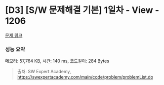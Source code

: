 # [D3] [S/W 문제해결 기본] 1일차 - View - 1206 

[문제 링크](https://swexpertacademy.com/main/code/problem/problemDetail.do?contestProbId=AV134DPqAA8CFAYh) 

### 성능 요약

메모리: 57,764 KB, 시간: 140 ms, 코드길이: 284 Bytes



> 출처: SW Expert Academy, https://swexpertacademy.com/main/code/problem/problemList.do